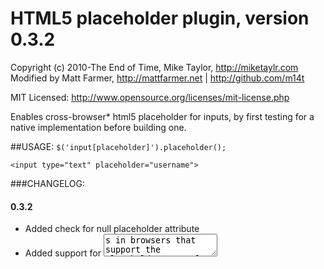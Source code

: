 # HTML5 placeholder plugin, version 0.3.2
Copyright (c) 2010-The End of Time, Mike Taylor, http://miketaylr.com
Modified by Matt Farmer, http://mattfarmer.net | http://github.com/m14t

MIT Licensed: http://www.opensource.org/licenses/mit-license.php

Enables cross-browser* html5 placeholder for inputs, by first testing for a native implementation before building one.

##USAGE:
`$('input[placeholder]').placeholder();`

`<input type="text" placeholder="username">`

###CHANGELOG:
#### 0.3.2
 * Added check for null placeholder attribute
 * Added support for <textarea>s in browsers that support the placeholder tag only on input elements (safari)

#### 0.3.1
 * Added support for IE6 (or at least 6.0.2800.1106)
 * Added check to only work if placeholder attribute actually exsists
 * Added Closure Compiler options to source
 * Don't use ID's that start with numbers (this is applying backwards compatibility afterall)
 * Do a better job at creating unique ID's

#### 0.3
 * Fork from http://github.com/miketaylr/jQuery-html5-placeholder
